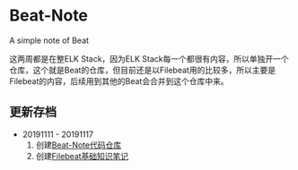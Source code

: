 # Beat-Note
 A simple note of Beat
 
这两周都是在整ELK Stack，因为ELK Stack每一个都很有内容，所以单独开一个仓库，这个就是Beat的仓库，但目前还是以Filebeat用的比较多，所以主要是Filebeat的内容，后续用到其他的Beat会合并到这个仓库中来。

## 更新存档
* 20191111 - 20191117
	1. 创建[Beat-Note代码仓库](https://github.com/pppineapple/Beat-Note)
	2. 创建[Filebeat基础知识笔记](https://github.com/pppineapple/Beat-Note/blob/master/Filebeat-Note/Filebeat%E5%9F%BA%E7%A1%80%E7%9F%A5%E8%AF%86/filebeat%E5%9F%BA%E7%A1%80%E7%9F%A5%E8%AF%86.md)